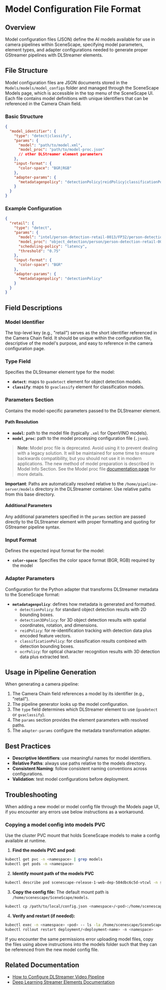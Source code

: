 # Model Configuration File Format

## Overview

Model configuration files (JSON) define the AI models available for use in camera pipelines within SceneScape, specifying model parameters, element types, and adapter configurations needed to generate proper GStreamer pipelines with DLStreamer elements.

## File Structure

Model configuration files are JSON documents stored in the `Models/models/model_configs` folder and managed through the SceneScape Models page, which is accessible in the top menu of the SceneScape UI. Each file contains model definitions with unique identifiers that can be referenced in the Camera Chain field.

### Basic Structure

```json
{
  "model_identifier": {
    "type": "detect|classify",
    "params": {
      "model": "path/to/model.xml",
      "model_proc": "path/to/model-proc.json"
      // other DLStreamer element parameters
    },
    "input-format": {
      "color-space": "BGR|RGB"
    },
    "adapter-params": {
      "metadatagenpolicy": "detectionPolicy|reidPolicy|classificationPolicy"
    }
  }
}
```

### Example Configuration

```json
{
  "retail": {
    "type": "detect",
    "params": {
      "model": "intel/person-detection-retail-0013/FP32/person-detection-retail-0013.xml",
      "model_proc": "object_detection/person/person-detection-retail-0013.json",
      "scheduling-policy": "latency",
      "threshold": "0.75"
    },
    "input-format": {
      "color-space": "BGR"
    },
    "adapter-params": {
      "metadatagenpolicy": "detectionPolicy"
    }
  }
}
```

## Field Descriptions

### Model Identifier

The top-level key (e.g., "retail") serves as the short identifier referenced in the Camera Chain field.
It should be unique within the configuration file, descriptive of the model's purpose, and easy to reference in the camera configuration page.

### Type Field

Specifies the DLStreamer element type for the model:

- **`detect`**: maps to `gvadetect` element for object detection models.
- **`classify`**: maps to `gvaclassify` element for classification models.

### Parameters Section

Contains the model-specific parameters passed to the DLStreamer element.

#### Path Resolution

- **`model`**: path to the model file (typically `.xml` for OpenVINO models).
- **`model_proc`**: path to the model processing configuration file (`.json`).

> **Note**: Model proc file is deprecated. Avoid using it to prevent dealing with a legacy solution. It will be maintained for some time to ensure backwards compatibility, but you should not use it in modern applications. The new method of model preparation is described in Model Info Section. See the Model proc file [documentation page](https://dlstreamer.github.io/dev_guide/model_proc_file.html) for more details.

**Important**: Paths are automatically resolved relative to the `/home/pipeline-server/models` directory in the DLStreamer container. Use relative paths from this base directory.

#### Additional Parameters

Any additional parameters specified in the `params` section are passed directly to the DLStreamer element with proper formatting and quoting for GStreamer pipeline syntax.

### Input Format

Defines the expected input format for the model:

- **`color-space`**: Specifies the color space format (BGR, RGB) required by the model

### Adapter Parameters

Configuration for the Python adapter that transforms DLStreamer metadata to the SceneScape format:

- **`metadatagenpolicy`**: defines how metadata is generated and formatted.
  - `detectionPolicy`: for standard object detection results with 2D bounding boxes.
  - `detection3DPolicy`: for 3D object detection results with spatial coordinates, rotation, and dimensions.
  - `reidPolicy`: for re-identification tracking with detection data plus encoded feature vectors.
  - `classificationPolicy`: for classification results combined with detection bounding boxes.
  - `ocrPolicy`: for optical character recognition results with 3D detection data plus extracted text.

## Usage in Pipeline Generation

When generating a camera pipeline:

1. The Camera Chain field references a model by its identifier (e.g., "retail").
2. The pipeline generator looks up the model configuration.
3. The `type` field determines which DLStreamer element to use (`gvadetect` or `gvaclassify`).
4. The `params` section provides the element parameters with resolved paths.
5. The `adapter-params` configure the metadata transformation adapter.

## Best Practices

- **Descriptive Identifiers**: use meaningful names for model identifiers.
- **Relative Paths**: always use paths relative to the models directory.
- **Consistent Naming**: follow consistent naming conventions across configurations.
- **Validation**: test model configurations before deployment.

## Troubleshooting

When adding a new model or model config file through the Models page UI, if you encounter any errors use below instructions as a workaround.

### Copying a model config into models PVC

Use the cluster PVC mount that holds SceneScape models to make a config available at runtime.

1. **Find the models PVC and pod:**

```bash
kubectl get pvc -n <namespace> | grep models
kubectl get pods -n <namespace>
```

2. **Identify mount path of the models PVC**

```bash
kubectl describe pod scenescape-release-1-web-dep-584dbc6c5d-vtcwl -n scenescape | grep -A 10 -B 10 models
```

3. **Copy the config file:**
   The default mount path is `/home/scenescape/SceneScape/models`.

```bash
kubectl cp /path/to/local/config.json <namespace>/<pod>:/home/scenescape/SceneScape/models/models/model_configs/config.json
```

4. **Verify and restart (if needed):**

```bash
kubectl exec -n <namespace> <pod> -- ls -la /home/scenescape/SceneScape/models/models/model_configs/
kubectl rollout restart deployment/<deployment-name> -n <namespace>
```

If you encounter the same permissions error uploading model files, copy the files using above instructions into the models folder such that they can be referenced from the new model config file.

## Related Documentation

- [How to Configure DLStreamer Video Pipeline](How-to-configure-dlstreamer-video-pipeline.md)
- [Deep Learning Streamer Elements Documentation](https://dlstreamer.github.io/elements/elements.html)
